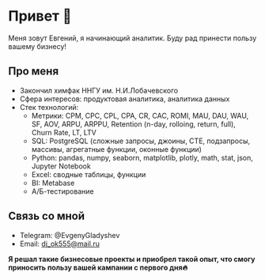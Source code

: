 # Привет 👋

Меня зовут Евгений, я начинающий аналитик. Буду рад принести пользу вашему бизнесу!

## Про меня

- Закончил химфак ННГУ им. Н.И.Лобачевского
- Сфера интересов: продуктовая аналитика, аналитика данных
- Стек технологий:
  * Метрики: CPM, CPC, CPL, CPA, CR, CAC, ROMI, MAU, DAU, WAU, SF, AOV, ARPU, ARPPU, Retention (n-day, rolloing, return, full), Churn Rate, LT, LTV
  * SQL: PostgreSQL (сложные запросы, джоины, CTE, подзапросы, массивы, агрегатные функции, оконные функции)
  * Python: pandas, numpy, seaborn, matplotlib, plotly, math, stat, json, Jupyter Notebook
  * Excel: сводные таблицы, функции
  * BI: Metabase
  * А/Б-тестирование

## Связь со мной

- Telegram: @EvgenyGladyshev
- Email: dj_ok555@mail.ru

**Я решал такие бизнесовые проекты и приобрел такой опыт, что смогу приносить пользу вашей кампании с первого дня🔥**

